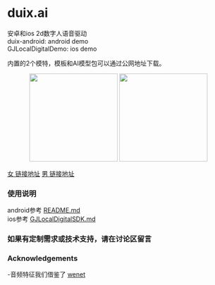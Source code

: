 # duix.ai
安卓和ios 2d数字人语音驱动  <br> 
duix-android: android demo  <br> 
GJLocalDigitalDemo: ios demo  <br> 

内置的2个模特，模板和AI模型包可以通过公网地址下载。 <br> 

<p align="center">
  <img src="res/明智.png" width=200/>
  <img src="res/梁维.png" width=200/>
</p>

[女 链接地址](https://digital-public.obs.cn-east-3.myhuaweicloud.com/duix/digital/model/1706009766199/mingzhi_540s.zip)
[男 链接地址](https://digital-public.obs.cn-east-3.myhuaweicloud.com/duix/digital/model/1706009711636/liangwei_540s.zip)

### 使用说明 
android参考 [README.md](./duix-android/dh_aigc_android/README.md)    
ios参考 [GJLocalDigitalSDK.md](./GJLocalDigitalDemo/GJLocalDigitalDemo/GJLocalDigitalSDK.md)

### 如果有定制需求或技术支持，请在讨论区留言

### Acknowledgements
-音频特征我们借鉴了 [wenet](https://github.com/wenet-e2e/wenet)   